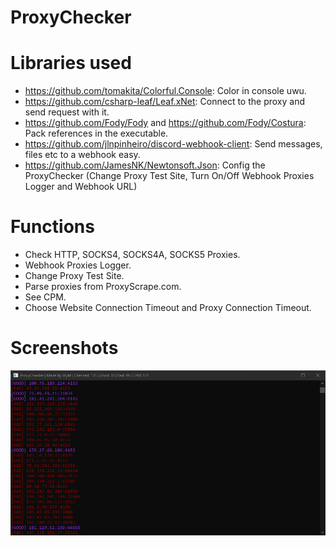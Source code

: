# ProxyChecker

# Libraries used
* https://github.com/tomakita/Colorful.Console: Color in console uwu.
* https://github.com/csharp-leaf/Leaf.xNet: Connect to the proxy and send request with it.
* https://github.com/Fody/Fody and https://github.com/Fody/Costura: Pack references in the executable.
* https://github.com/jlnpinheiro/discord-webhook-client: Send messages, files etc to a webhook easy.
* https://github.com/JamesNK/Newtonsoft.Json: Config the ProxyChecker (Change Proxy Test Site, Turn On/Off Webhook Proxies Logger and Webhook URL)

# Functions
* Check HTTP, SOCKS4, SOCKS4A, SOCKS5 Proxies.
* Webhook Proxies Logger.
* Change Proxy Test Site.
* Parse proxies from ProxyScrape.com.
* See CPM.
* Choose Website Connection Timeout and Proxy Connection Timeout.

# Screenshots

![Checking proxies...](screenshot.png?raw=true "Screenshot")
